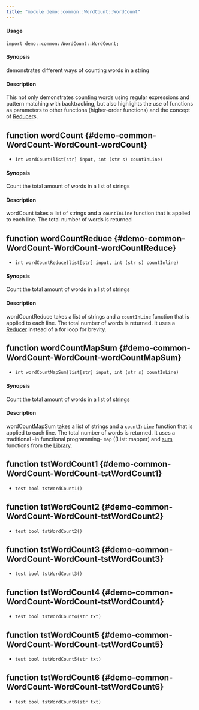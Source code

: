 ```yaml
---
title: "module demo::common::WordCount::WordCount"
---
```


#### Usage

`import demo::common::WordCount::WordCount;`

#### Synopsis

demonstrates different ways of counting words in a string

#### Description


This not only demonstrates counting words using regular expressions and pattern matching with backtracking,
but also highlights the use of functions as parameters to other functions (higher-order functions)
and the concept of [Reducer](../../../../Rascal/Expressions/Reducer/)s.


## function wordCount {#demo-common-WordCount-WordCount-wordCount}

* ``int wordCount(list[str] input, int (str s) countInLine)``

#### Synopsis

Count the total amount of words in a list of strings

#### Description


wordCount takes a list of strings and a `countInLine` function
that is applied to each line. The total number of words is returned

## function wordCountReduce {#demo-common-WordCount-WordCount-wordCountReduce}

* ``int wordCountReduce(list[str] input, int (str s) countInline)``

#### Synopsis

Count the total amount of words in a list of strings

#### Description


wordCountReduce takes a list of strings and a `countInLine` function
that is applied to each line. The total number of words is returned.
It uses a [Reducer](../../../../Rascal/Expressions/Reducer/) instead of a for loop for brevity.

## function wordCountMapSum {#demo-common-WordCount-WordCount-wordCountMapSum}

* ``int wordCountMapSum(list[str] input, int (str s) countInLine)``

#### Synopsis

Count the total amount of words in a list of strings

#### Description


wordCountMapSum takes a list of strings and a `countInLine` function
that is applied to each line. The total number of words is returned.
It uses a traditional -in functional programming- `map` ((List::mapper) and [sum](../../../../Library/List.md#List-sum/) functions from the [Library](../../../../Library/).

## function tstWordCount1 {#demo-common-WordCount-WordCount-tstWordCount1}

* ``test bool tstWordCount1()``

## function tstWordCount2 {#demo-common-WordCount-WordCount-tstWordCount2}

* ``test bool tstWordCount2()``

## function tstWordCount3 {#demo-common-WordCount-WordCount-tstWordCount3}

* ``test bool tstWordCount3()``

## function tstWordCount4 {#demo-common-WordCount-WordCount-tstWordCount4}

* ``test bool tstWordCount4(str txt)``

## function tstWordCount5 {#demo-common-WordCount-WordCount-tstWordCount5}

* ``test bool tstWordCount5(str txt)``

## function tstWordCount6 {#demo-common-WordCount-WordCount-tstWordCount6}

* ``test bool tstWordCount6(str txt)``

